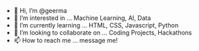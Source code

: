 - 👋 Hi, I’m @geerma
- 👀 I’m interested in ... Machine Learning, AI, Data
- 🌱 I’m currently learning ... HTML, CSS, Javascript, Python
- 💞️ I’m looking to collaborate on ... Coding Projects, Hackathons
- 📫 How to reach me ... message me!
